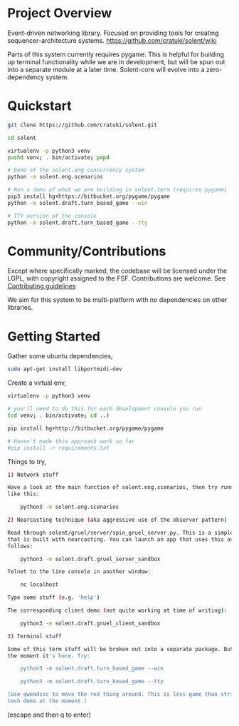 # Project Overview

Event-driven networking library. Focused on providing tools for creating
sequencer-architecture systems. https://github.com/cratuki/solent/wiki

Parts of this system currently requires pygame. This is helpful for building
up terminal functionality while we are in development, but will be spun out
into a separate module at a later time. Solent-core will evolve into a
zero-dependency system.

# Quickstart

```bash
git clone https://github.com/cratuki/solent.git

cd solent

virtualenv -p python3 venv
pushd venv; . bin/activate; popd

# Demo of the solent.eng concurrency system
python -m solent.eng.scenarios

# Run a demo of what we are building in solent.term (requires pygame)
pip3 install hg+https://bitbucket.org/pygame/pygame
python -m solent.draft.turn_based_game --win

# TTY version of the console
python -m solent.draft.turn_based_game --tty
```

# Community/Contributions

Except where specifically marked, the codebase will be licensed under the
LGPL, with copyright assigned to the FSF. Contributions are welcome. See
[Contributing guidelines](CONTRIBUTING.md)

We aim for this system to be multi-platform with no dependencies on other
libraries.

# Getting Started

Gather some ubuntu dependencies,

```bash
sudo apt-get install libportmidi-dev
```

Create a virtual env,

```bash
virtualenv -p python3 venv

# you'll need to do this for each development console you run
(cd venv; . bin/activate; cd ..)

pip install hg+http://bitbucket.org/pygame/pygame

# Haven't made this approach work so far
#pip install -r requirements.txt
```

Things to try,

```bash
1) Network stuff

Have a look at the main function of solent.eng.scenarios, then try running one
like this:

    python3 -m solent.eng.scenarios

2) Nearcasting technique (aka aggressive use of the observer pattern)

Read through solent/gruel/server/spin_gruel_server.py. This is a simple app
that is built with nearcasting. You can launch an app that uses this as
follows:

    python3 -m solent.draft.gruel_server_sandbox

Telnet to the line console in another window:

    nc localhost 

Type some stuff (e.g. 'help')

The corresponding client demo (not quite working at time of writing):

    python3 -m solent.draft.gruel_client_sandbox

3) Terminal stuff

Some of this term stuff will be broken out into a separate package. But for
the moment it's here. Try:

    python3 -m solent.draft.turn_based_game --win

    python3 -m solent.draft.turn_based_game --tty

(Use qweadzxc to move the red thing around. This is less game than stripped
tech demo at the moment.)

```
(escape and then q to enter)

